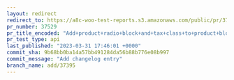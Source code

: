 ```yaml
---
layout: redirect
redirect_to: https://a8c-woo-test-reports.s3.amazonaws.com/public/pr/37529/api/index.html
pr_number: 37529
pr_title_encoded: "Add+product+radio+block+and+tax+class+to+product+blocks+editor"
pr_test_type: api
last_published: "2023-03-31 17:46:01 +0000"
commit_sha: 9b68bb0ba14a57bb491284da56b88b776e08b997
commit_message: "Add changelog entry"
branch_name: add/37395
---
```

